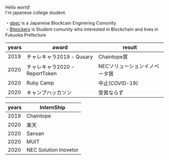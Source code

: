 <b10>Hello world!</b1>
<br>
I'm japanese college student.

・<a href="https://goblockchain.network/">gbec</a> is a Japanese Blockcain Enginering Comunity<br>
・<a href="https://scrapbox.io/bitpickers/">Bitpickers</a> is Student comunity who interested in Blockchain and lives in Fukuoka Prefecture<br>

|  years  | award         |result           |
| ----    | ----          | ----            |   
|2019     |チャレキャラ2019 - Qusary     |Chaintope賞         |
|2020     |チャレキャラ2020 - ReportToken     |NECソリューションイノベータ賞|
|2020     |Ruby Camp      |中止(COVID-19)    | 
|2020     |キャンプハッカソン|受賞ならず         |


|  years  | InternShip    |
| ----    | ----          |
|2019     |Chaintope     |
|2020     |楽天    |
|2020     |Sansan    |
|2020     |MUIT      |
|2020     |NEC Solution Inovetor      |
